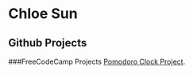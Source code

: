 # Chloe Sun
## Github Projects

###FreeCodeCamp Projects
[Pomodoro Clock Project](/pomodoro-clock/dist/index.html).

